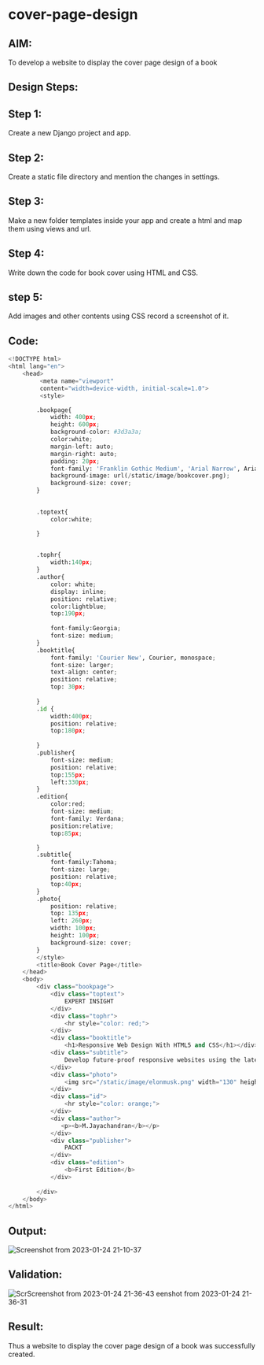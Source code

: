 # cover-page-design
## AIM:
To develop a website to display the cover page design of a book

## Design Steps:

## Step 1:

Create a new Django project and app.
## Step 2:

Create a static file directory and mention the changes in settings.
## Step 3:

Make a new folder templates inside your app and create a html and map them using views and url.
## Step 4:

Write down the code for book cover using HTML and CSS.
## step 5:

Add images and other contents using CSS record a screenshot of it.

## Code:
```python
<!DOCTYPE html>
<html lang="en">
    <head>
         <meta name="viewport" 
         content="width=device-width, initial-scale=1.0">
         <style>

        .bookpage{
            width: 400px;
            height: 600px;
            background-color: #3d3a3a;
            color:white;
            margin-left: auto;
            margin-right: auto;
            padding: 20px;
            font-family: 'Franklin Gothic Medium', 'Arial Narrow', Arial, sans-serif;
            background-image: url(/static/image/bookcover.png);
            background-size: cover;
        }
            

        .toptext{
            color:white;

        }

        
        .tophr{
            width:140px;
        }
        .author{
            color: white;
            display: inline;
            position: relative;
            color:lightblue;
            top:190px;
            
            font-family:Georgia;
            font-size: medium;
        }
        .booktitle{
            font-family: 'Courier New', Courier, monospace;
            font-size: larger;
            text-align: center;
            position: relative;
            top: 30px;
        
        }
        .id {
            width:400px;
            position: relative;
            top:180px;
            
        }
        .publisher{
            font-size: medium;
            position: relative;
            top:155px;
            left:330px;
        }
        .edition{
            color:red;
            font-size: medium;
            font-family: Verdana;
            position:relative;
            top:85px;

        }
        .subtitle{
            font-family:Tahoma;
            font-size: large;
            position: relative;
            top:40px;
        }
        .photo{
            position: relative;
            top: 135px;
            left: 260px;
            width: 100px;
            height: 100px;
            background-size: cover;
        }
        </style>
        <title>Book Cover Page</title>
    </head>
    <body>
        <div class="bookpage">
            <div class="toptext">
                EXPERT INSIGHT
            </div>
            <div class="tophr">
                <hr style="color: red;">
            </div>
            <div class="booktitle">
                <h1>Responsive Web Design With HTML5 and CSS</h1></div>
            <div class="subtitle">
                Develop future-proof responsive websites using the latest HTML5 and CSS Techniques
            </div>
            <div class="photo">
                <img src="/static/image/elonmusk.png" width="130" height="145" alt="">
            </div>
            <div class="id">
                <hr style="color: orange;">
            </div>
            <div class="author">
               <p><b>M.Jayachandran</b></p>
            </div>
            <div class="publisher">
                PACKT
            </div>
            <div class="edition">
                <b>First Edition</b>
            </div>
            
        </div>
    </body>
</html>
```

## Output:

![Screenshot from 2023-01-24 21-10-37](https://user-images.githubusercontent.com/118447015/214339356-4fde7c68-4bbf-46cd-be84-37cd5a36bf98.png)

## Validation:
![Scr![Screenshot from 2023-01-24 21-36-43](https://user-images.githubusercontent.com/118447015/214353136-297b7c59-24e2-4430-a39e-1d5df2e6be4b.png)
eenshot from 2023-01-24 21-36-31](https://user-images.githubusercontent.com/118447015/214353014-e0854a5e-0c6d-4d2d-839a-885edd0f4c2c.png)




## Result:

Thus a website to display the cover page design of a book was successfully created.
